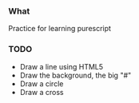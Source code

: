 ### What

Practice for learning purescript

### TODO
- Draw a line using HTML5 
- Draw the background, the big "#"
- Draw a circle
- Draw a cross
